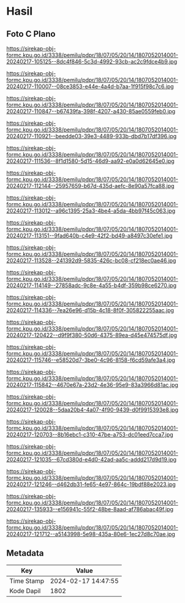 # Hasil

## Foto C Plano

https://sirekap-obj-formc.kpu.go.id/3338/pemilu/pdpr/18/07/05/20/14/1807052014001-20240217-105125--8dc4f846-5c3d-4992-93cb-ac2c9fdce4b9.jpg

https://sirekap-obj-formc.kpu.go.id/3338/pemilu/pdpr/18/07/05/20/14/1807052014001-20240217-110007--08ce3853-e44e-4a4d-b7aa-1f915f98c7c6.jpg

https://sirekap-obj-formc.kpu.go.id/3338/pemilu/pdpr/18/07/05/20/14/1807052014001-20240217-110847--b67439fa-398f-4207-a430-85ae0559feb0.jpg

https://sirekap-obj-formc.kpu.go.id/3338/pemilu/pdpr/18/07/05/20/14/1807052014001-20240217-110921--beedde03-39e3-4489-933b-dbd7b17df396.jpg

https://sirekap-obj-formc.kpu.go.id/3338/pemilu/pdpr/18/07/05/20/14/1807052014001-20240217-111536--8f1d1580-5d15-46d9-aa92-e0a0d62645e0.jpg

https://sirekap-obj-formc.kpu.go.id/3338/pemilu/pdpr/18/07/05/20/14/1807052014001-20240217-112144--25957659-b67d-435d-aefc-8e90a57fca88.jpg

https://sirekap-obj-formc.kpu.go.id/3338/pemilu/pdpr/18/07/05/20/14/1807052014001-20240217-113012--a96c1395-25a3-4be4-a5da-4bb97f45c063.jpg

https://sirekap-obj-formc.kpu.go.id/3338/pemilu/pdpr/18/07/05/20/14/1807052014001-20240217-113151--9fad640b-c4e9-42f2-bd49-a8497c30efe1.jpg

https://sirekap-obj-formc.kpu.go.id/3338/pemilu/pdpr/18/07/05/20/14/1807052014001-20240217-113528--241392d9-5835-426c-bc08-cf218ec0ae46.jpg

https://sirekap-obj-formc.kpu.go.id/3338/pemilu/pdpr/18/07/05/20/14/1807052014001-20240217-114149--27858adc-9c8e-4a55-b4df-359b98ce6270.jpg

https://sirekap-obj-formc.kpu.go.id/3338/pemilu/pdpr/18/07/05/20/14/1807052014001-20240217-114336--7ea26e96-d15b-4c18-8f0f-305822255aac.jpg

https://sirekap-obj-formc.kpu.go.id/3338/pemilu/pdpr/18/07/05/20/14/1807052014001-20240217-120422--d9f9f380-50d6-4375-89ea-d45e474575df.jpg

https://sirekap-obj-formc.kpu.go.id/3338/pemilu/pdpr/18/07/05/20/14/1807052014001-20240217-115746--e58520d7-3be0-4c96-8158-f6cd59afe3a4.jpg

https://sirekap-obj-formc.kpu.go.id/3338/pemilu/pdpr/18/07/05/20/14/1807052014001-20240217-115842--4670e67a-23d2-4e36-95e9-83a3966d81ac.jpg

https://sirekap-obj-formc.kpu.go.id/3338/pemilu/pdpr/18/07/05/20/14/1807052014001-20240217-120028--5daa20b4-4a07-4f90-9439-d0f9915393e8.jpg

https://sirekap-obj-formc.kpu.go.id/3338/pemilu/pdpr/18/07/05/20/14/1807052014001-20240217-120703--8b16ebc1-c310-47be-a753-dc01eed7cca7.jpg

https://sirekap-obj-formc.kpu.go.id/3338/pemilu/pdpr/18/07/05/20/14/1807052014001-20240217-121035--67cd380d-e4d0-42ad-aa5c-addd217d9d19.jpg

https://sirekap-obj-formc.kpu.go.id/3338/pemilu/pdpr/18/07/05/20/14/1807052014001-20240217-121246--d462db31-fe65-4e97-864c-19bdf88e2023.jpg

https://sirekap-obj-formc.kpu.go.id/3338/pemilu/pdpr/18/07/05/20/14/1807052014001-20240217-135933--e156941c-55f2-48be-8aad-af786abac49f.jpg

https://sirekap-obj-formc.kpu.go.id/3338/pemilu/pdpr/18/07/05/20/14/1807052014001-20240217-121712--a5143998-5e98-435a-80e6-1ec27d8c70ae.jpg


## Metadata

| Key        | Value               |
| ---------- | ------------------- |
| Time Stamp | 2024-02-17 14:47:55 |
| Kode Dapil | 1802                |



